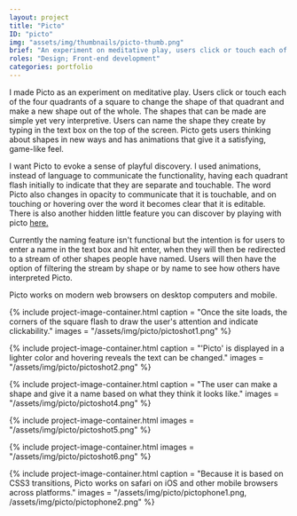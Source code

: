 ```yaml
---
layout: project
title: "Picto"
ID: "picto"
img: "assets/img/thumbnails/picto-thumb.png"
brief: "An experiment on meditative play, users click or touch each of the four quadrants of a square to change the shape of that quadrant and make a new shape out of the whole. The shapes that can be made are simple yet very interpretive."
roles: "Design; Front-end development"
categories: portfolio
---
```


I made Picto as an experiment on meditative play. Users click or touch each of the four quadrants of a square to change the shape of that quadrant and make a new shape out of the whole. The shapes that can be made are simple yet very interpretive. Users can name the shape they create by typing in the text box on the top of the screen. Picto gets users thinking about shapes in new ways and has animations that give it a satisfying, game-like feel.

I want Picto to evoke a sense of playful discovery. I used animations, instead of language to communicate the functionality, having each quadrant flash initially to indicate that they are separate and touchable. The word Picto also changes in opacity to communicate that it is touchable, and on touching or hovering over the word it becomes clear that it is editable. There is also another hidden little feature you can discover by playing with picto [here.](http://zachtemkin.us/lab/picto/)

Currently the naming feature isn't functional but the intention is for users to enter a name in the text box and hit enter, when they will then be redirected to a stream of other shapes people have named. Users will then have the option of filtering the stream by shape or by name to see how others have interpreted Picto.

Picto works on modern web browsers on desktop computers and mobile.

{% 
  include project-image-container.html
  caption = "Once the site loads, the corners of the square flash to draw the user's attention and indicate clickability."
  images = "/assets/img/picto/pictoshot1.png"
%}

{% 
  include project-image-container.html
  caption = "'Picto' is displayed in a lighter color and hovering reveals the text can be changed."
  images = "/assets/img/picto/pictoshot2.png"
%}

{% 
  include project-image-container.html
  caption = "The user can make a shape and give it a name based on what they think it looks like."
  images = "/assets/img/picto/pictoshot4.png"
%}

{% 
  include project-image-container.html
  images = "/assets/img/picto/pictoshot5.png"
%}

{% 
  include project-image-container.html
  images = "/assets/img/picto/pictoshot6.png"
%}

{% 
  include project-image-container.html
  caption = "Because it is based on CSS3 transitions, Picto works on safari on iOS and other mobile browsers across platforms."
  images = "/assets/img/picto/pictophone1.png, /assets/img/picto/pictophone2.png"
%}